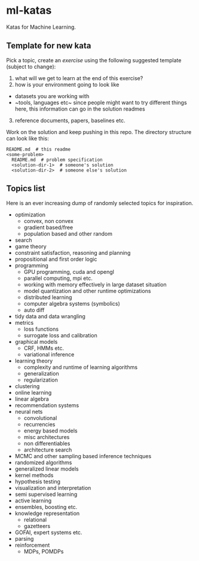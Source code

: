 # ml-katas

Katas for Machine Learning.

## Template for new kata

Pick a topic, create an _exercise_ using the following suggested template
(subject to change):

1. what will we get to learn at the end of this exercise?
2. how is your environment going to look like
  - datasets you are working with
  - ~tools, languages etc~ since people might want to try different things here, this information can go in the solution readmes
3. reference documents, papers, baselines etc.

Work on the solution and keep pushing in this repo. The directory structure can
look like this:

```
README.md  # this readme
<some-problem>
  README.md  # problem specification
  <solution-dir-1>  # someone's solution
  <solution-dir-2>  # someone else's solution
```

## Topics list

Here is an ever increasing dump of randomly selected topics for inspiration.

- optimization
  - convex, non convex
  - gradient based/free
  - population based and other random
- search
- game theory
- constraint satisfaction, reasoning and planning
- propositional and first order logic
- programming
  - GPU programming, cuda and opengl
  - parallel computing, mpi etc.
  - working with memory effectively in large dataset situation
  - model quantization and other runtime optimizations
  - distributed learning
  - computer algebra systems (symbolics)
  - auto diff
- tidy data and data wrangling
- metrics
  - loss functions
  - surrogate loss and calibration
- graphical models
  - CRF, HMMs etc.
  - variational inference
- learning theory
  - complexity and runtime of learning algorithms
  - generalization
  - regularization
- clustering
- online learning
- linear algebra
- recommendation systems
- neural nets
  - convolutional
  - recurrencies
  - energy based models
  - misc architectures
  - non differentiables
  - architecture search
- MCMC and other sampling based inference techniques
- randomized algorithms
- generalized linear models
- kernel methods
- hypothesis testing
- visualization and interpretation
- semi supervised learning
- active learning
- ensembles, boosting etc.
- knowledge representation
  - relational
  - gazetteers
- GOFAI, expert systems etc.
- parsing
- reinforcement
  - MDPs, POMDPs
